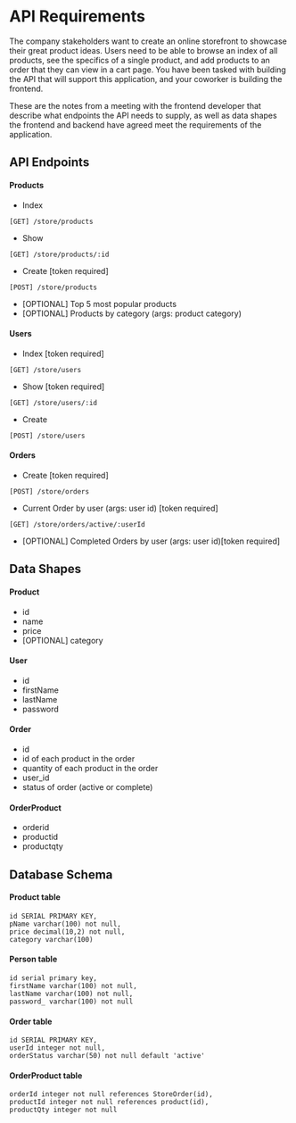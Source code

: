 # API Requirements
The company stakeholders want to create an online storefront to showcase their great product ideas. Users need to be able to browse an index of all products, see the specifics of a single product, and add products to an order that they can view in a cart page. You have been tasked with building the API that will support this application, and your coworker is building the frontend.

These are the notes from a meeting with the frontend developer that describe what endpoints the API needs to supply, as well as data shapes the frontend and backend have agreed meet the requirements of the application. 

## API Endpoints
#### Products
- Index 
```
[GET] /store/products
```
- Show
```
[GET] /store/products/:id
```
- Create [token required]
```
[POST] /store/products
```
- [OPTIONAL] Top 5 most popular products 
- [OPTIONAL] Products by category (args: product category)

#### Users
- Index [token required]
```
[GET] /store/users
```
- Show [token required]
```
[GET] /store/users/:id
```
- Create 
```
[POST] /store/users
```

#### Orders
- Create [token required]
```
[POST] /store/orders
```
- Current Order by user (args: user id) [token required]
```
[GET] /store/orders/active/:userId
```
- [OPTIONAL] Completed Orders by user (args: user id)[token required]

## Data Shapes
#### Product
-  id
- name
- price
- [OPTIONAL] category

#### User
- id
- firstName
- lastName
- password

#### Order
- id
- id of each product in the order
- quantity of each product in the order
- user_id
- status of order (active or complete)

#### OrderProduct
- orderid
- productid
- productqty

## Database Schema
#### Product table
```
id SERIAL PRIMARY KEY,
pName varchar(100) not null, 
price decimal(10,2) not null, 
category varchar(100)
```

#### Person table
```
id serial primary key, 
firstName varchar(100) not null,
lastName varchar(100) not null, 
password_ varchar(100) not null
```
#### Order table
```
id SERIAL PRIMARY KEY, 
userId integer not null, 
orderStatus varchar(50) not null default 'active'
```

#### OrderProduct table
```
orderId integer not null references StoreOrder(id),
productId integer not null references product(id),
productQty integer not null
```
